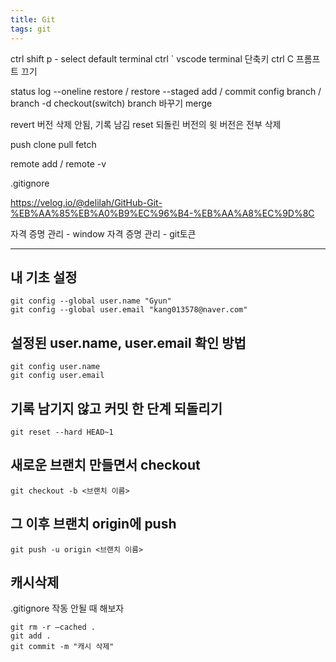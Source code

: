 ```yaml
---
title: Git
tags: git
---
```


ctrl shift p - select default terminal
ctrl ` vscode terminal 단축키
ctrl C 프롬프트 끄기

status
log --oneline
restore / restore --staged
add / commit
config
branch / branch -d
checkout(switch) branch 바꾸기
merge

revert
버전 삭제 안됨, 기록 남김
reset
되돌린 버전의 윗 버전은 전부 삭제

push
clone pull fetch

remote add / remote -v

.gitignore

https://velog.io/@delilah/GitHub-Git-%EB%AA%85%EB%A0%B9%EC%96%B4-%EB%AA%A8%EC%9D%8C

자격 증명 관리 - window 자격 증명 관리 - git토큰

---

## 내 기초 설정

```
git config --global user.name "Gyun"
git config --global user.email "kang013578@naver.com"
```

## 설정된 user.name, user.email 확인 방법

```
git config user.name
git config user.email
```

## 기록 남기지 않고 커밋 한 단계 되돌리기

```
git reset --hard HEAD~1
```

## 새로운 브랜치 만들면서 checkout

```
git checkout -b <브랜치 이름>
```

## 그 이후 브랜치 origin에 push

```
git push -u origin <브랜치 이름>
```

## 캐시삭제

.gitignore 작동 안될 때 해보자

```git
git rm -r —cached .
git add .
git commit -m "캐시 삭제"
```